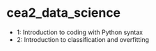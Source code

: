 # cea2_data_science

- 1: Introduction to coding with Python syntax
- 2: Introduction to classification and overfitting
